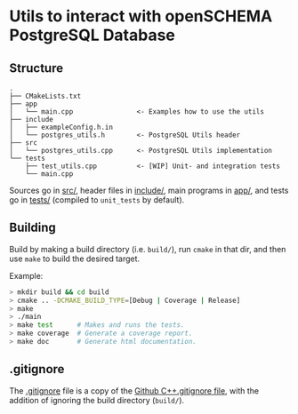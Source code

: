 # Utils to interact with openSCHEMA PostgreSQL Database

## Structure
``` text
.
├── CMakeLists.txt
├── app
│   └── main.cpp                <- Examples how to use the utils
├── include
│   ├── exampleConfig.h.in
│   └── postgres_utils.h        <- PostgreSQL Utils header
├── src
│   └── postgres_utils.cpp      <- PostgreSQL Utils implementation
└── tests
    ├── test_utils.cpp          <- [WIP] Unit- and integration tests
    └── main.cpp
```

Sources go in [src/](src/), header files in [include/](include/), main programs in [app/](app), and
tests go in [tests/](tests/) (compiled to `unit_tests` by default).

## Building

Build by making a build directory (i.e. `build/`), run `cmake` in that dir, and then use `make` to build the desired target.

Example:

``` bash
> mkdir build && cd build
> cmake .. -DCMAKE_BUILD_TYPE=[Debug | Coverage | Release]
> make
> ./main
> make test      # Makes and runs the tests.
> make coverage  # Generate a coverage report.
> make doc       # Generate html documentation.
```

## .gitignore

The [.gitignore](.gitignore) file is a copy of the [Github C++.gitignore file](https://github.com/github/gitignore/blob/master/C%2B%2B.gitignore),
with the addition of ignoring the build directory (`build/`).


